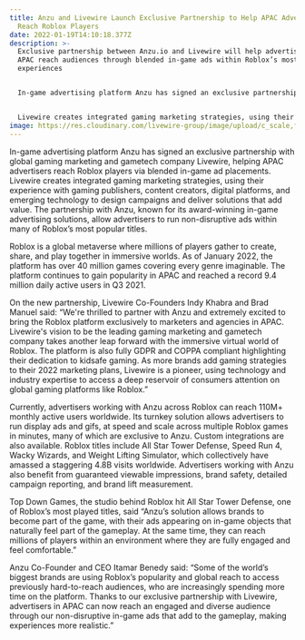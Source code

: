 ```yaml
---
title: Anzu and Livewire Launch Exclusive Partnership to Help APAC Advertisers
  Reach Roblox Players
date: 2022-01-19T14:10:18.377Z
description: >-
  Exclusive partnership between Anzu.io and Livewire will help advertisers in
  APAC reach audiences through blended in-game ads within Roblox’s most popular
  experiences


  In-game advertising platform Anzu has signed an exclusive partnership with global gaming marketing and gametech company Livewire, helping APAC advertisers reach Roblox players via blended in-game ad 


  Livewire creates integrated gaming marketing strategies, using their experience with gaming publishers, content creators, digital platforms, and emerging technology to design campaigns and deliver solutions that add value. The partnership with Anzu, known for its award-winning in-game advertising solutions, allow advertisers to run non-disruptive ads within many of Roblox’s most popular titles.
image: https://res.cloudinary.com/livewire-group/image/upload/c_scale,f_auto,q_auto:good,w_580/v1642601526/Anzu_and_Livewire_announcement_banner_xmiwxu.jpg
---
```

In-game advertising platform Anzu has signed an exclusive partnership with global gaming marketing and gametech company Livewire, helping APAC advertisers reach Roblox players via blended in-game ad placements.
Livewire creates integrated gaming marketing strategies, using their experience with gaming publishers, content creators, digital platforms, and emerging technology to design campaigns and deliver solutions that add value. The partnership with Anzu, known for its award-winning in-game advertising solutions, allow advertisers to run non-disruptive ads within many of Roblox’s most popular titles.


Roblox is a global metaverse where millions of players gather to create, share, and play together in immersive worlds. As of January 2022, the platform has over 40 million games covering every genre imaginable. The platform continues to gain popularity in APAC and reached a record 9.4 million daily active users in Q3 2021.


On the new partnership, Livewire Co-Founders Indy Khabra and Brad Manuel said: “We're thrilled to partner with Anzu and extremely excited to bring the Roblox platform exclusively to marketers and agencies in APAC. Livewire's vision to be the leading gaming marketing and gametech company takes another leap forward with the immersive virtual world of Roblox. The platform is also fully GDPR and COPPA compliant highlighting their dedication to kidsafe gaming. As more brands add gaming strategies to their 2022 marketing plans, Livewire is a pioneer, using technology and industry expertise to access a deep reservoir of consumers attention on global gaming platforms like Roblox.”


Currently, advertisers working with Anzu across Roblox can reach 110M+ monthly active users worldwide. Its turnkey solution allows advertisers to run display ads and gifs, at speed and scale across multiple Roblox games in minutes, many of which are exclusive to Anzu. Custom integrations are also available. Roblox titles include All Star Tower Defense, Speed Run 4, Wacky Wizards, and Weight Lifting Simulator, which collectively have amassed a staggering 4.8B visits worldwide. Advertisers working with Anzu also benefit from guaranteed viewable impressions, brand safety, detailed campaign reporting, and brand lift measurement.


Top Down Games, the studio behind Roblox hit All Star Tower Defense, one of Roblox’s most played titles, said “Anzu’s solution allows brands to become part of the game, with their ads appearing on in-game objects that naturally feel part of the gameplay. At the same time, they can reach millions of players within an environment where they are fully engaged and feel comfortable.”


Anzu Co-Founder and CEO Itamar Benedy said: “Some of the world’s biggest brands are using Roblox’s popularity and global reach to access previously hard-to-reach audiences, who are increasingly spending more time on the platform. Thanks to our exclusive partnership with Livewire, advertisers in APAC can now reach an engaged and diverse audience through our non-disruptive in-game ads that add to the gameplay, making experiences more realistic.”